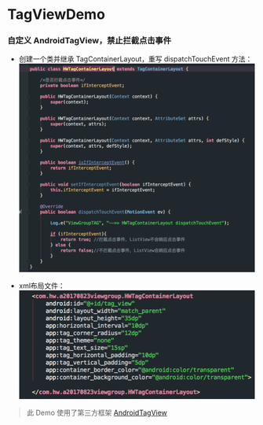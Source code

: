 # TagViewDemo

### 自定义 AndroidTagView，禁止拦截点击事件

- 创建一个类并继承 TagContainerLayout，重写 dispatchTouchEvent 方法：
 ![image](https://github.com/hw20101101/TagViewDemo/blob/master/WX20170824-113927%402x.png)

- xml布局文件：
![image](https://github.com/hw20101101/TagViewDemo/blob/master/WX20170824-113911%402x.png)

> 此 Demo 使用了第三方框架 [AndroidTagView](https://github.com/whilu/AndroidTagView)

